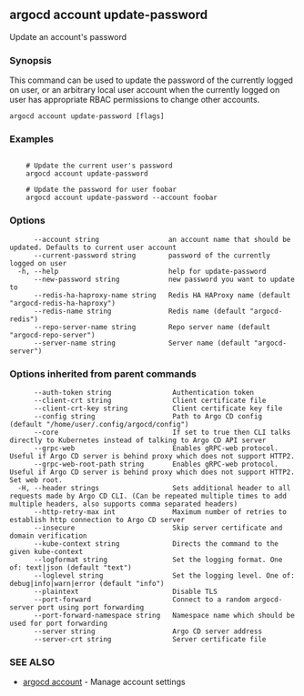 ## argocd account update-password

Update an account's password

### Synopsis


This command can be used to update the password of the currently logged on
user, or an arbitrary local user account when the currently logged on user
has appropriate RBAC permissions to change other accounts.


```
argocd account update-password [flags]
```

### Examples

```

	# Update the current user's password
	argocd account update-password

	# Update the password for user foobar
	argocd account update-password --account foobar

```

### Options

```
      --account string                 an account name that should be updated. Defaults to current user account
      --current-password string        password of the currently logged on user
  -h, --help                           help for update-password
      --new-password string            new password you want to update to
      --redis-ha-haproxy-name string   Redis HA HAProxy name (default "argocd-redis-ha-haproxy")
      --redis-name string              Redis name (default "argocd-redis")
      --repo-server-name string        Repo server name (default "argocd-repo-server")
      --server-name string             Server name (default "argocd-server")
```

### Options inherited from parent commands

```
      --auth-token string               Authentication token
      --client-crt string               Client certificate file
      --client-crt-key string           Client certificate key file
      --config string                   Path to Argo CD config (default "/home/user/.config/argocd/config")
      --core                            If set to true then CLI talks directly to Kubernetes instead of talking to Argo CD API server
      --grpc-web                        Enables gRPC-web protocol. Useful if Argo CD server is behind proxy which does not support HTTP2.
      --grpc-web-root-path string       Enables gRPC-web protocol. Useful if Argo CD server is behind proxy which does not support HTTP2. Set web root.
  -H, --header strings                  Sets additional header to all requests made by Argo CD CLI. (Can be repeated multiple times to add multiple headers, also supports comma separated headers)
      --http-retry-max int              Maximum number of retries to establish http connection to Argo CD server
      --insecure                        Skip server certificate and domain verification
      --kube-context string             Directs the command to the given kube-context
      --logformat string                Set the logging format. One of: text|json (default "text")
      --loglevel string                 Set the logging level. One of: debug|info|warn|error (default "info")
      --plaintext                       Disable TLS
      --port-forward                    Connect to a random argocd-server port using port forwarding
      --port-forward-namespace string   Namespace name which should be used for port forwarding
      --server string                   Argo CD server address
      --server-crt string               Server certificate file
```

### SEE ALSO

* [argocd account](argocd_account.md)	 - Manage account settings

